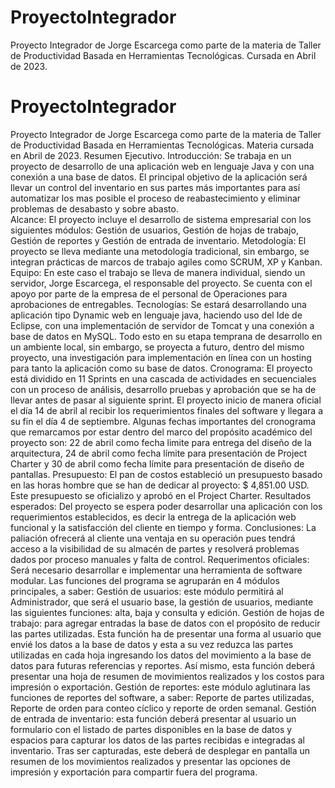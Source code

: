 # ProyectoIntegrador
Proyecto Integrador de Jorge Escarcega como parte de la materia de Taller de Productividad Basada en Herramientas Tecnológicas. Cursada en Abril de 2023. 
# ProyectoIntegrador
Proyecto Integrador de Jorge Escarcega como parte de la materia de Taller de Productividad Basada en Herramientas Tecnológicas. 
Materia cursada en Abril de 2023. 
Resumen Ejecutivo.
Introducción: Se trabaja en un proyecto de desarrollo de una aplicación web en lenguaje Java y con una conexión a una base de datos. El principal objetivo de la aplicación será llevar un control del inventario en sus partes más importantes para así automatizar los mas posible el proceso de reabastecimiento y eliminar problemas de desabasto y sobre abasto.  
Alcance: El proyecto incluye el desarrollo de sistema empresarial con los siguientes módulos: Gestión de usuarios, Gestión de hojas de trabajo, Gestión de reportes y Gestión de entrada de inventario.
Metodología: El proyecto se lleva mediante una metodología tradicional, sin embargo, se integran prácticas de marcos de trabajo agiles como SCRUM, XP y Kanban. 
Equipo: En este caso el trabajo se lleva de manera individual, siendo un servidor, Jorge Escarcega, el responsable del proyecto. Se cuenta con el apoyo por parte de la empresa de el personal de Operaciones para aprobaciones de entregables. 
Tecnologías: Se estará desarrollando una aplicación tipo Dynamic web en lenguaje java, haciendo uso del Ide de Eclipse, con una implementación de servidor de Tomcat y una conexión a base de datos en MySQL. Todo esto en su etapa temprana de desarrollo en un ambiente local, sin embargo, se proyecta a futuro, dentro del mismo proyecto, una investigación para implementación en línea con un hosting para tanto la aplicación como su base de datos. 
Cronograma: El proyecto está dividido en 11 Sprints en una cascada de actividades en secuenciales con un proceso de análisis, desarrollo pruebas y aprobación que se ha de llevar antes de pasar al siguiente sprint. El proyecto inicio de manera oficial el día 14 de abril al recibir los requerimientos finales del software y llegara a su fin el día 4 de septiembre. Algunas fechas importantes del cronograma que remarcamos por estar dentro del marco del propósito académico del proyecto son: 22 de abril como fecha limite para entrega del diseño de la arquitectura, 24 de abril como fecha límite para presentación de Project Charter y 30 de abril como fecha límite para presentación de diseño de pantallas. 
Presupuesto: El pan de costos estableció un presupuesto basado en las horas hombre que se han de dedicar al proyecto: $ 4,851.00 USD. Este presupuesto se oficializo y aprobó en el Project Charter. 
Resultados esperados: Del proyecto se espera poder desarrollar una aplicación con los requerimientos establecidos, es decir la entrega de la aplicación web funcional y la satisfacción del cliente en tiempo y forma.
Conclusiones: La paliación ofrecerá al cliente una ventaja en su operación pues tendrá acceso a la visibilidad de su almacén de partes y resolverá problemas dados por proceso manuales y falta de control.
Requerimentos oficiales: Será necesario desarrollar e implementar una herramienta de software modular. Las funciones del programa se agruparán en 4 módulos principales, a saber: Gestión de usuarios: este módulo permitirá al Administrador, que será el usuario base, la gestión de usuarios, mediante las siguientes funciones: alta, baja y consulta y edición. Gestión de hojas de trabajo: para agregar entradas la base de datos con el propósito de reducir las partes utilizadas. Esta función ha de presentar una forma al usuario que envié los datos a la base de datos y esta a su vez reduzca las partes utilizadas en cada hoja ingresando los datos del movimiento a la base de datos para futuras referencias y reportes. Así mismo, esta función deberá presentar una hoja de resumen de movimientos realizados y los costos para impresión o exportación. Gestión de reportes: este módulo aglutinara las funciones de reportes del software, a saber: Reporte de partes utilizadas, Reporte de orden para conteo cíclico y reporte de orden semanal. Gestión de entrada de inventario: esta función deberá presentar al usuario un formulario con el listado de partes disponibles en la base de datos y espacios para capturar los datos de las partes recibidas e integradas al inventario. Tras ser capturadas, este deberá de desplegar en pantalla un resumen de los movimientos realizados y presentar las opciones de impresión y exportación para compartir fuera del programa.
